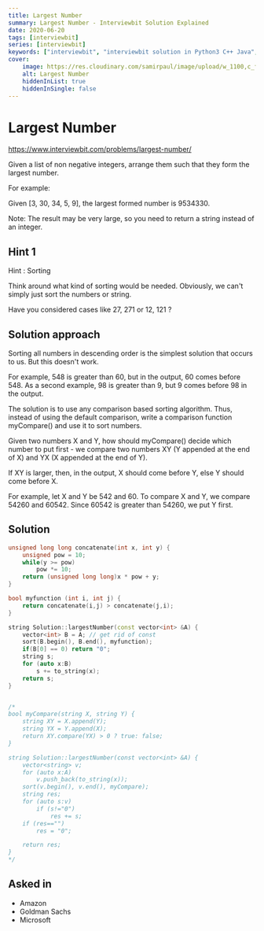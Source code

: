 ```yaml
---
title: Largest Number
summary: Largest Number - Interviewbit Solution Explained
date: 2020-06-20
tags: [interviewbit]
series: [interviewbit]
keywords: ["interviewbit", "interviewbit solution in Python3 C++ Java", "Largest Number Solution Explained"]
cover:
    image: https://res.cloudinary.com/samirpaul/image/upload/w_1100,c_fit,co_rgb:FFFFFF,l_text:Arial_75_bold:Largest Number - Solution Explained/problem-solving.webp
    alt: Largest Number
    hiddenInList: true
    hiddenInSingle: false
---
```


# Largest Number

https://www.interviewbit.com/problems/largest-number/

Given a list of non negative integers, arrange them such that they form the largest number.

For example:

Given [3, 30, 34, 5, 9], the largest formed number is 9534330.

Note: The result may be very large, so you need to return a string instead of an integer.

## Hint 1

Hint : Sorting

Think around what kind of sorting would be needed. Obviously, we can't simply just sort the numbers or string.

Have you considered cases like 27, 271 or 12, 121 ?

## Solution approach

Sorting all numbers in descending order is the simplest solution that occurs to us. But this doesn't work.

For example, 548 is greater than 60, but in the output, 60 comes before 548. As a second example, 98 is greater than 9, but 9 comes before 98 in the output.

The solution is to use any comparison based sorting algorithm. Thus, instead of using the default comparison, write a comparison function myCompare() and use it to sort numbers.

Given two numbers X and Y, how should myCompare() decide which number to put first - we compare two numbers XY (Y appended at the end of X) and YX (X appended at the end of Y).

If XY is larger, then, in the output, X should come before Y, else Y should come before X.

For example, let X and Y be 542 and 60. To compare X and Y, we compare 54260 and 60542. Since 60542 is greater than 54260, we put Y first.


## Solution

```cpp
unsigned long long concatenate(int x, int y) {
    unsigned pow = 10;
    while(y >= pow)
        pow *= 10;
    return (unsigned long long)x * pow + y;
}

bool myfunction (int i, int j) { 
    return concatenate(i,j) > concatenate(j,i);
}

string Solution::largestNumber(const vector<int> &A) {
    vector<int> B = A; // get rid of const
    sort(B.begin(), B.end(), myfunction);
    if(B[0] == 0) return "0";
    string s;
    for (auto x:B)
        s += to_string(x);
    return s;
}


/*
bool myCompare(string X, string Y) { 
    string XY = X.append(Y); 
    string YX = Y.append(X);
    return XY.compare(YX) > 0 ? true: false;
} 

string Solution::largestNumber(const vector<int> &A) {
    vector<string> v;
    for (auto x:A)
        v.push_back(to_string(x));
    sort(v.begin(), v.end(), myCompare);
    string res;
    for (auto s:v)
        if (s!="0")
            res += s;
    if (res=="")
        res = "0";

    return res;
}
*/
```

## Asked in

* Amazon
* Goldman Sachs
* Microsoft


